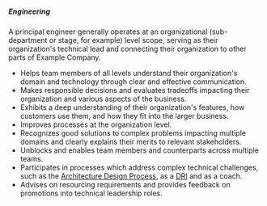 ##### Engineering

A principal engineer generally operates at an organizational (sub-department or stage, for example) level scope, serving as their organization's technical lead and connecting their organization to other parts of Example Company.

* Helps team members of all levels understand their organization's domain and technology through clear and effective communication.
* Makes responsible decisions and evaluates tradeoffs impacting their organization and various aspects of the business.
* Exhibits a deep understanding of their organization's features, how customers use them, and how they fit into the larger business.
* Improves processes at the organization level.
* Recognizes good solutions to complex problems impacting multiple domains and clearly explains their merits to relevant stakeholders.
* Unblocks and enables team members and counterparts across multiple teams.
* Participates in processes which address complex technical challenges, such as the [Architecture Design Process](/handbook/engineering/architecture/workflow/), as a [DRI](/handbook/people-group/directly-responsible-individuals) and as a coach.
* Advises on resourcing requirements and provides feedback on promotions into technical leadership roles.
